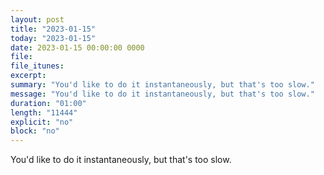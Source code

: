 ```yaml
---
layout: post
title: "2023-01-15"
today: "2023-01-15"
date: 2023-01-15 00:00:00 0000
file:
file_itunes:
excerpt:
summary: "You'd like to do it instantaneously, but that's too slow."
message: "You'd like to do it instantaneously, but that's too slow."
duration: "01:00"
length: "11444"
explicit: "no"
block: "no"
---
```

You'd like to do it instantaneously, but that's too slow.

